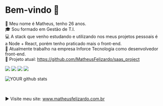 # Bem-vindo 👋

👦 Meu nome é Matheus, tenho 26 anos. </br>
🎓 Sou formado em Gestão de T.I. </br>
💻 A stack que venho estudando e utilizando nos meus projetos pessoais é a Node + React, porém tenho praticado mais o front-end. </br>
🏢 Atualmente trabalho na empresa Inforce Tecnologia como desenvolvedor front-end. </br>
💾 Projeto atual: https://github.com/MatheusFelizardo/saas_project </br>

[<img src="https://img.shields.io/badge/linkedin-%230077B5.svg?&style=for-the-badge&logo=linkedin&logoColor=white" />](https://www.linkedin.com/in/matheus-felizardo/)
[<img src = "https://img.shields.io/badge/instagram-%23E4405F.svg?&style=for-the-badge&logo=instagram&logoColor=white">](https://www.instagram.com/matheus.felizardo_/) 
[<img src="https://img.shields.io/badge/twitter-%231DA1F2.svg?&style=for-the-badge&logo=twitter&logoColor=white" />](https://twitter.com/theusfelizardo1)
[<img src = "https://img.shields.io/badge/facebook-%231877F2.svg?&style=for-the-badge&logo=facebook&logoColor=white">](https://www.facebook.com/matheus.felizardo.3)

![YOUR github stats](https://github-readme-stats.vercel.app/api?username=MatheusFelizardo)

</br></br>
▶️ Visite meu site: www.matheusfelizardo.com.br </br>
